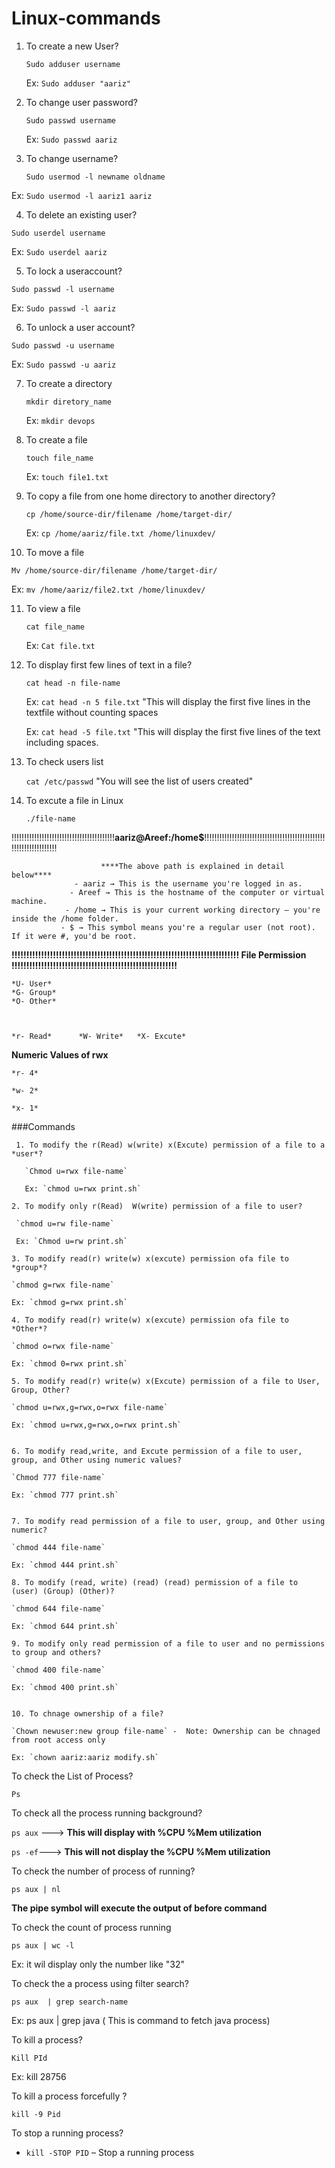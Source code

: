 # Linux-commands
1.	To create a new User?

  	 `Sudo adduser username`
  	
     Ex: `Sudo adduser "aariz"`
  	
2. 	To change user password?

     `Sudo passwd username`

     Ex: `Sudo passwd aariz`
   	
3.	To change username?

    `Sudo usermod -l newname oldname`

   Ex: `Sudo usermod -l aariz1 aariz`
   
4. 	To delete an existing user?

  `Sudo userdel username`

  Ex: `Sudo userdel aariz`
  
5. 	To lock a useraccount?

  `Sudo passwd -l username`

  Ex: `Sudo passwd -l aariz`
  
6. 	To unlock a user account?	

  `Sudo passwd -u username`

  Ex: `Sudo passwd -u aariz`

7. To create a directory

   `mkdir diretory_name`

   Ex: `mkdir devops`

8. To create a file

   `touch file_name`

   Ex: `touch file1.txt`

9. To copy a file from one home directory to another directory?

   `cp /home/source-dir/filename /home/target-dir/`
   

   Ex: `cp /home/aariz/file.txt /home/linuxdev/`
   

11. To move a file

   `Mv /home/source-dir/filename /home/target-dir/`

   
   Ex: `mv /home/aariz/file2.txt /home/linuxdev/`
   

11. To view a file

    `cat file_name`


    Ex: `Cat file.txt`

13. To display first few lines of text in a file?

    `cat head -n file-name`
    
    Ex: `cat head -n 5 file.txt`
    "This will display the first five lines in the textfile without counting spaces

    Ex: `cat head -5 file.txt`
    "This will display the first five lines of the text including spaces.

15. To check users list

    `cat /etc/passwd`
    "You will see the list of users created"


16. To excute a file in Linux

     `./file-name`


!!!!!!!!!!!!!!!!!!!!!!!!!!!!!!!!!!!!!!!!!**aariz@Areef:/home$**!!!!!!!!!!!!!!!!!!!!!!!!!!!!!!!!!!!!!!!!!!!!!!!!!!!!!!!!!!!!!!!!!!
                      
                        
                        ****The above path is explained in detail below****
                  - aariz → This is the username you're logged in as.
                 - Areef → This is the hostname of the computer or virtual machine.
                - /home → This is your current working directory — you're inside the /home folder.
               - $ → This symbol means you're a regular user (not root). If it were #, you'd be root.




**!!!!!!!!!!!!!!!!!!!!!!!!!!!!!!!!!!!!!!!!!!!!!!!!!!!!!!!!!!!!!!!!!!!!!!!!!!!!!  **File Permission**  !!!!!!!!!!!!!!!!!!!!!!!!!!!!!!!!!!!!!!!!!!!!!!!!!!!!!!!!**



    *U- User*
    *G- Group*
    *O- Other*



    *r- Read*      *W- Write*   *X- Excute*



__Numeric Values of rwx__


    *r- 4*
    
    *w- 2*
    
    *x- 1*

###Commands


     1. To modify the r(Read) w(write) x(Excute) permission of a file to a *user*?

       `Chmod u=rwx file-name`

       Ex: `chmod u=rwx print.sh`

    2. To modify only r(Read)  W(write) permission of a file to user?

     `chmod u=rw file-name`

     Ex: `Chmod u=rw print.sh`

    3. To modify read(r) write(w) x(excute) permission ofa file to *group*?

    `chmod g=rwx file-name`

    Ex: `chmod g=rwx print.sh`

    4. To modify read(r) write(w) x(excute) permission ofa file to *Other*?

    `chmod o=rwx file-name`

    Ex: `chmod 0=rwx print.sh`

    5. To modify read(r) write(w) x(Excute) permission of a file to User, Group, Other?

    `chmod u=rwx,g=rwx,o=rwx file-name`

    Ex: `chmod u=rwx,g=rwx,o=rwx print.sh`


    6. To modify read,write, and Excute permission of a file to user, group, and Other using numeric values?

    `Chmod 777 file-name`

    Ex: `chmod 777 print.sh`


    7. To modify read permission of a file to user, group, and Other using numeric?

    `chmod 444 file-name`

    Ex: `chmod 444 print.sh`

    8. To modify (read, write) (read) (read) permission of a file to (user) (Group) (Other)?

    `chmod 644 file-name`

    Ex: `chmod 644 print.sh`

    9. To modify only read permission of a file to user and no permissions to group and others?

    `chmod 400 file-name`

    Ex: `chmod 400 print.sh`


    10. To chnage ownership of a file?

    `Chown newuser:new group file-name` -  Note: Ownership can be chnaged from root access only

    Ex: `chown aariz:aariz modify.sh`


To check the List of Process?

 `Ps`

 To check all the process running background?

 
 `ps aux` ---> **This will display with %CPU %Mem utilization**

 `ps -ef`---> **This will not display the %CPU %Mem utilization**

 To check the number of process of running?

`ps aux | nl`

 **The pipe symbol will execute the output of before command**

 To check the count of process running
 
 `ps aux | wc -l`

 Ex: it wil display only the number like "32"

 To check the a process using filter search?

 `ps aux  | grep search-name`

 Ex: ps aux | grep java ( This is command to fetch java process)

 To kill a process?

  `Kill PId`

 Ex: kill 28756

 
 To kill a process forcefully ?

  `kill -9 Pid`

To stop a running process?

 - `kill -STOP PID` – Stop a running process

 

 
    




    


